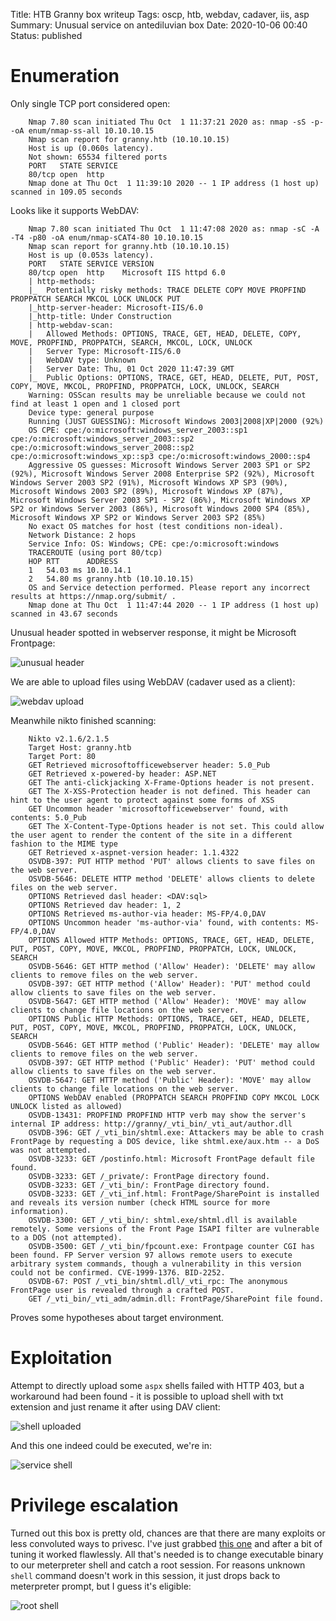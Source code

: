 Title: HTB Granny box writeup
Tags: oscp, htb, webdav, cadaver, iis, asp
Summary: Unusual service on antediluvian box
Date: 2020-10-06 00:40
Status: published

# Enumeration
Only single TCP port considered open:
```text
    Nmap 7.80 scan initiated Thu Oct  1 11:37:21 2020 as: nmap -sS -p- -oA enum/nmap-ss-all 10.10.10.15
    Nmap scan report for granny.htb (10.10.10.15)
    Host is up (0.060s latency).
    Not shown: 65534 filtered ports
    PORT   STATE SERVICE
    80/tcp open  http
    Nmap done at Thu Oct  1 11:39:10 2020 -- 1 IP address (1 host up) scanned in 109.05 seconds
```
Looks like it supports WebDAV:
```text
    Nmap 7.80 scan initiated Thu Oct  1 11:47:08 2020 as: nmap -sC -A -T4 -p80 -oA enum/nmap-sCAT4-80 10.10.10.15
    Nmap scan report for granny.htb (10.10.10.15)
    Host is up (0.053s latency).
    PORT   STATE SERVICE VERSION
    80/tcp open  http    Microsoft IIS httpd 6.0
    | http-methods: 
    |_  Potentially risky methods: TRACE DELETE COPY MOVE PROPFIND PROPPATCH SEARCH MKCOL LOCK UNLOCK PUT
    |_http-server-header: Microsoft-IIS/6.0
    |_http-title: Under Construction
    | http-webdav-scan: 
    |   Allowed Methods: OPTIONS, TRACE, GET, HEAD, DELETE, COPY, MOVE, PROPFIND, PROPPATCH, SEARCH, MKCOL, LOCK, UNLOCK
    |   Server Type: Microsoft-IIS/6.0
    |   WebDAV type: Unknown
    |   Server Date: Thu, 01 Oct 2020 11:47:39 GMT
    |_  Public Options: OPTIONS, TRACE, GET, HEAD, DELETE, PUT, POST, COPY, MOVE, MKCOL, PROPFIND, PROPPATCH, LOCK, UNLOCK, SEARCH
    Warning: OSScan results may be unreliable because we could not find at least 1 open and 1 closed port
    Device type: general purpose
    Running (JUST GUESSING): Microsoft Windows 2003|2008|XP|2000 (92%)
    OS CPE: cpe:/o:microsoft:windows_server_2003::sp1 cpe:/o:microsoft:windows_server_2003::sp2 cpe:/o:microsoft:windows_server_2008::sp2 cpe:/o:microsoft:windows_xp::sp3 cpe:/o:microsoft:windows_2000::sp4
    Aggressive OS guesses: Microsoft Windows Server 2003 SP1 or SP2 (92%), Microsoft Windows Server 2008 Enterprise SP2 (92%), Microsoft Windows Server 2003 SP2 (91%), Microsoft Windows XP SP3 (90%), Microsoft Windows 2003 SP2 (89%), Microsoft Windows XP (87%), Microsoft Windows Server 2003 SP1 - SP2 (86%), Microsoft Windows XP SP2 or Windows Server 2003 (86%), Microsoft Windows 2000 SP4 (85%), Microsoft Windows XP SP2 or Windows Server 2003 SP2 (85%)
    No exact OS matches for host (test conditions non-ideal).
    Network Distance: 2 hops
    Service Info: OS: Windows; CPE: cpe:/o:microsoft:windows
    TRACEROUTE (using port 80/tcp)
    HOP RTT      ADDRESS
    1   54.03 ms 10.10.14.1
    2   54.80 ms granny.htb (10.10.10.15)
    OS and Service detection performed. Please report any incorrect results at https://nmap.org/submit/ .
    Nmap done at Thu Oct  1 11:47:44 2020 -- 1 IP address (1 host up) scanned in 43.67 seconds
```
Unusual header spotted in webserver response, it might be Microsoft Frontpage:

![unusual header](/cstatic/htb-granny/mso-header.png)

We are able to upload files using WebDAV (cadaver used as a client):

![webdav upload](/cstatic/htb-granny/cadaver-upload.png)

Meanwhile nikto finished scanning:
```text
    Nikto v2.1.6/2.1.5
    Target Host: granny.htb
    Target Port: 80
    GET Retrieved microsoftofficewebserver header: 5.0_Pub
    GET Retrieved x-powered-by header: ASP.NET
    GET The anti-clickjacking X-Frame-Options header is not present.
    GET The X-XSS-Protection header is not defined. This header can hint to the user agent to protect against some forms of XSS
    GET Uncommon header 'microsoftofficewebserver' found, with contents: 5.0_Pub
    GET The X-Content-Type-Options header is not set. This could allow the user agent to render the content of the site in a different fashion to the MIME type
    GET Retrieved x-aspnet-version header: 1.1.4322
    OSVDB-397: PUT HTTP method 'PUT' allows clients to save files on the web server.
    OSVDB-5646: DELETE HTTP method 'DELETE' allows clients to delete files on the web server.
    OPTIONS Retrieved dasl header: <DAV:sql>
    OPTIONS Retrieved dav header: 1, 2
    OPTIONS Retrieved ms-author-via header: MS-FP/4.0,DAV
    OPTIONS Uncommon header 'ms-author-via' found, with contents: MS-FP/4.0,DAV
    OPTIONS Allowed HTTP Methods: OPTIONS, TRACE, GET, HEAD, DELETE, PUT, POST, COPY, MOVE, MKCOL, PROPFIND, PROPPATCH, LOCK, UNLOCK, SEARCH 
    OSVDB-5646: GET HTTP method ('Allow' Header): 'DELETE' may allow clients to remove files on the web server.
    OSVDB-397: GET HTTP method ('Allow' Header): 'PUT' method could allow clients to save files on the web server.
    OSVDB-5647: GET HTTP method ('Allow' Header): 'MOVE' may allow clients to change file locations on the web server.
    OPTIONS Public HTTP Methods: OPTIONS, TRACE, GET, HEAD, DELETE, PUT, POST, COPY, MOVE, MKCOL, PROPFIND, PROPPATCH, LOCK, UNLOCK, SEARCH 
    OSVDB-5646: GET HTTP method ('Public' Header): 'DELETE' may allow clients to remove files on the web server.
    OSVDB-397: GET HTTP method ('Public' Header): 'PUT' method could allow clients to save files on the web server.
    OSVDB-5647: GET HTTP method ('Public' Header): 'MOVE' may allow clients to change file locations on the web server.
    OPTIONS WebDAV enabled (PROPPATCH SEARCH PROPFIND COPY MKCOL LOCK UNLOCK listed as allowed)
    OSVDB-13431: PROPFIND PROPFIND HTTP verb may show the server's internal IP address: http://granny/_vti_bin/_vti_aut/author.dll
    OSVDB-396: GET /_vti_bin/shtml.exe: Attackers may be able to crash FrontPage by requesting a DOS device, like shtml.exe/aux.htm -- a DoS was not attempted.
    OSVDB-3233: GET /postinfo.html: Microsoft FrontPage default file found.
    OSVDB-3233: GET /_private/: FrontPage directory found.
    OSVDB-3233: GET /_vti_bin/: FrontPage directory found.
    OSVDB-3233: GET /_vti_inf.html: FrontPage/SharePoint is installed and reveals its version number (check HTML source for more information).
    OSVDB-3300: GET /_vti_bin/: shtml.exe/shtml.dll is available remotely. Some versions of the Front Page ISAPI filter are vulnerable to a DOS (not attempted).
    OSVDB-3500: GET /_vti_bin/fpcount.exe: Frontpage counter CGI has been found. FP Server version 97 allows remote users to execute arbitrary system commands, though a vulnerability in this version could not be confirmed. CVE-1999-1376. BID-2252.
    OSVDB-67: POST /_vti_bin/shtml.dll/_vti_rpc: The anonymous FrontPage user is revealed through a crafted POST.
    GET /_vti_bin/_vti_adm/admin.dll: FrontPage/SharePoint file found.
```
Proves some hypotheses about target environment. 

# Exploitation
Attempt to directly upload some `aspx` shells failed with HTTP 403, but a
workaround had been found - it is possible to upload shell with txt extension
and just rename it after using DAV client:

![shell uploaded](/cstatic/htb-granny/shell-uploading.png)

And this one indeed could be executed, we're in:

![service shell](/cstatic/htb-granny/service-shell.png)

# Privilege escalation
Turned out this box is pretty old, chances are that there are many exploits or
less convoluted ways to privesc. I've just grabbed 
[this one](https://www.exploit-db.com/exploits/37755) and after a bit of tuning
it worked flawlessly. All that's needed is to change executable binary to our
meterpreter shell and catch a root session. For reasons unknown `shell` command
doesn't work in this session, it just drops back to meterpreter prompt, but I
guess it's eligible:

![root shell](/cstatic/htb-granny/root-shell.png)
